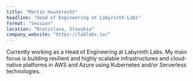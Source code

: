 ```yaml
---
title: "Martin Hauskrecht"
headline: "Head of Engineering at Labyrinth Labs"
format: "Session"
location: "Bratislava, Slovakia"
company_website: "https://lablabs.io/"
---
```


Currently working as a Head of Engineering at Labyrinth Labs. My main focus is building resilient and highly scalable infrastructures and cloud-native platforms in AWS and Azure using Kubernetes and/or Serverless technologies.
